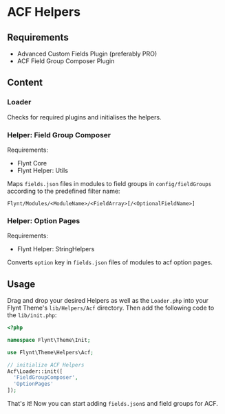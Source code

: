 # ACF Helpers

## Requirements
- Advanced Custom Fields Plugin (preferably PRO)
- ACF Field Group Composer Plugin

## Content
### Loader
Checks for required plugins and initialises the helpers.

### Helper: Field Group Composer
Requirements:
- Flynt Core
- Flynt Helper: Utils

Maps `fields.json` files in modules to field groups in `config/fieldGroups` according to the predefined filter name:
```
Flynt/Modules/<ModuleName>/<FieldArray>[/<OptionalFieldName>]
```

### Helper: Option Pages
Requirements:
- Flynt Helper: StringHelpers

Converts `option` key in `fields.json` files of modules to acf option pages.

## Usage
Drag and drop your desired Helpers as well as the `Loader.php` into your Flynt Theme's `lib/Helpers/Acf` directory. Then add the following code to the `lib/init.php`:
```php
<?php

namespace Flynt\Theme\Init;

use Flynt\Theme\Helpers\Acf;

// initialize ACF Helpers
Acf\Loader::init([
  'FieldGroupComposer',
  'OptionPages'
]);

```

That's it! Now you can start adding `fields.json`s and field groups for ACF.
